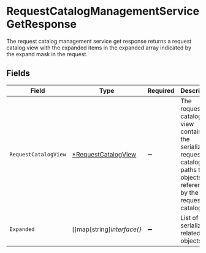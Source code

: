 # RequestCatalogManagementServiceGetResponse

The request catalog management service get response returns a request catalog view with the expanded items in the expanded array indicated by the expand mask in the request.


## Fields

| Field                                                                                                                    | Type                                                                                                                     | Required                                                                                                                 | Description                                                                                                              |
| ------------------------------------------------------------------------------------------------------------------------ | ------------------------------------------------------------------------------------------------------------------------ | ------------------------------------------------------------------------------------------------------------------------ | ------------------------------------------------------------------------------------------------------------------------ |
| `RequestCatalogView`                                                                                                     | [*RequestCatalogView](../../models/shared/requestcatalogview.md)                                                         | :heavy_minus_sign:                                                                                                       | The request catalog view contains the serialized request catalog and paths to objects referenced by the request catalog. |
| `Expanded`                                                                                                               | []map[string]*interface{}*                                                                                               | :heavy_minus_sign:                                                                                                       | List of serialized related objects.                                                                                      |